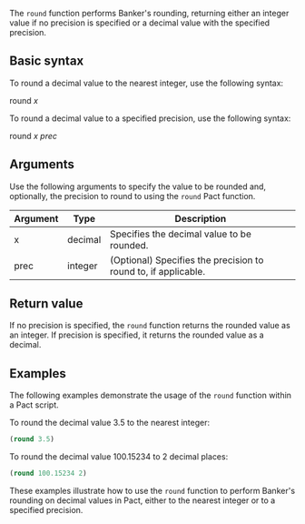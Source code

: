 The `round` function performs Banker's rounding, returning either an integer value if no precision is specified or a decimal value with the specified precision.

## Basic syntax

To round a decimal value to the nearest integer, use the following syntax:

round *x*

To round a decimal value to a specified precision, use the following syntax:

round *x* *prec*

## Arguments

Use the following arguments to specify the value to be rounded and, optionally, the precision to round to using the `round` Pact function.

| Argument | Type | Description |
| --- | --- | --- |
| x | decimal | Specifies the decimal value to be rounded. |
| prec | integer | (Optional) Specifies the precision to round to, if applicable. |

## Return value

If no precision is specified, the `round` function returns the rounded value as an integer. If precision is specified, it returns the rounded value as a decimal.

## Examples

The following examples demonstrate the usage of the `round` function within a Pact script.

To round the decimal value 3.5 to the nearest integer:

```lisp
(round 3.5)
```

To round the decimal value 100.15234 to 2 decimal places:

```lisp
(round 100.15234 2)
```

These examples illustrate how to use the `round` function to perform Banker's rounding on decimal values in Pact, either to the nearest integer or to a specified precision.
